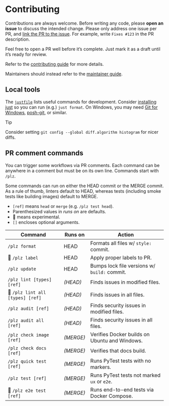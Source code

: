 # Contributing

Contributions are always welcome.
Before writing any code, please **open an issue** to discuss the intended change.
Please only address one issue per PR, and
[link the PR to the issue](https://docs.github.com/en/github/managing-your-work-on-github/linking-a-pull-request-to-an-issue).
For example, write `Fixes #123` in the PR description.

Feel free to open a PR well before it’s complete.
Just mark it as a draft until it’s ready for review.

Refer to the
[contributing guide](https://dmyersturnbull.github.io/ref/contributor-guide/)
for more details.

Maintainers should instead refer to the
[maintainer guide](https://dmyersturnbull.github.io/ref/maintainer-guide/).

## Local tools

The [`justfile`](justfile) lists useful commands for development.
Consider
[installing just](https://github.com/casey/just?tab=readme-ov-file#packages)
so you can run (e.g.) `just format`.
On Windows, you may need
[Git for Windows](https://gitforwindows.org/),
[posh-git](https://github.com/dahlbyk/posh-git),
or similar.

> [!TIP]
> Consider setting `git config --global diff.algorithm histogram` for nicer diffs.

## PR comment commands

You can trigger some workflows via PR comments.
Each command can be anywhere in a comment but must be on its own line.
Commands start with `/plz`.

Some commands can run on either the HEAD commit or the MERGE commit.
As a rule of thumb, linters default to HEAD,
whereas tests (including smoke tests like building images) default to MERGE.

- `[ref]` means `head` or `merge` (e.g. `/plz test head`).
- Parenthesized values in _runs on_ are defaults.
- 🧪 means experimental.
- `[]` encloses optional arguments.

| Command                          | Runs on   | Action                                        |
| -------------------------------- | --------- | --------------------------------------------- |
| `/plz format`                    | HEAD      | Formats all files w/ `style:` commit.         |
| 🧪 `/plz label`                  | HEAD      | Apply proper labels to PR.                    |
| `/plz update`                    | HEAD      | Bumps lock file versions w/ `build:` commit.  |
| `/plz lint [types] [ref]`        | _(HEAD)_  | Finds issues in modified files.               |
| 🧪 `/plz lint all [types] [ref]` | _(HEAD)_  | Finds issues in all files.                    |
| `/plz audit [ref]`               | _(HEAD)_  | Finds security issues in modified files.      |
| `/plz audit all [ref]`           | _(HEAD)_  | Finds security issues in all files.           |
| `/plz check image [ref]`         | _(MERGE)_ | Verifies Docker builds on Ubuntu and Windows. |
| `/plz check docs [ref]`          | _(MERGE)_ | Verifies that docs build.                     |
| `/plz quick test [ref]`          | _(MERGE)_ | Runs PyTest tests with no markers.            |
| `/plz test [ref]`                | _(MERGE)_ | Runs PyTest tests not marked `ux` or `e2e`.   |
| 🧪 `/plz e2e test [ref]`         | _(MERGE)_ | Runs end-to-end tests via Docker Compose.     |
